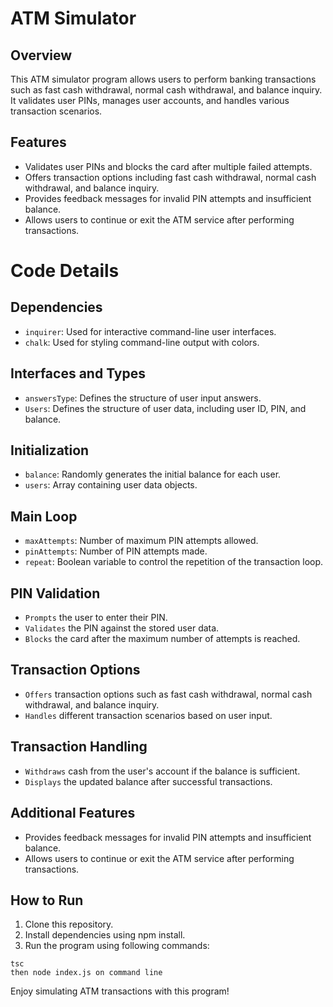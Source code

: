 # ATM Simulator

## Overview
This ATM simulator program allows users to perform banking transactions such as fast cash withdrawal, normal cash withdrawal, and balance inquiry. It validates user PINs, manages user accounts, and handles various transaction scenarios.

## Features
 - Validates user PINs and blocks the card after multiple failed attempts.
 - Offers transaction options including fast cash withdrawal, normal cash withdrawal, and balance inquiry.
 - Provides feedback messages for invalid PIN attempts and insufficient balance.
 - Allows users to continue or exit the ATM service after performing transactions.

# Code Details
## Dependencies
 - `inquirer`: Used for interactive command-line user interfaces.
 - `chalk`: Used for styling command-line output with colors.

## Interfaces and Types
 - `answersType`: Defines the structure of user input answers.
 - `Users`: Defines the structure of user data, including user ID, PIN, and balance.

## Initialization
 - `balance`: Randomly generates the initial balance for each user.
 - `users`: Array containing user data objects.

## Main Loop
 - `maxAttempts`: Number of maximum PIN attempts allowed.
 - `pinAttempts`: Number of PIN attempts made.
 - `repeat`: Boolean variable to control the repetition of the transaction loop.

## PIN Validation
 - `Prompts` the user to enter their PIN.
 - `Validates` the PIN against the stored user data.
 - `Blocks` the card after the maximum number of attempts is reached.

## Transaction Options
 - `Offers` transaction options such as fast cash withdrawal, normal cash withdrawal, and balance inquiry.
 - `Handles` different transaction scenarios based on user input.

## Transaction Handling
 - `Withdraws` cash from the user's account if the balance is sufficient.
 - `Displays` the updated balance after successful transactions.


## Additional Features
 - Provides feedback messages for invalid PIN attempts and insufficient balance.
 - Allows users to continue or exit the ATM service after performing transactions.

## How to Run

1. Clone this repository.
2. Install dependencies using npm install.
3. Run the program using following commands:

```
tsc
then node index.js on command line
```

Enjoy simulating ATM transactions with this program!